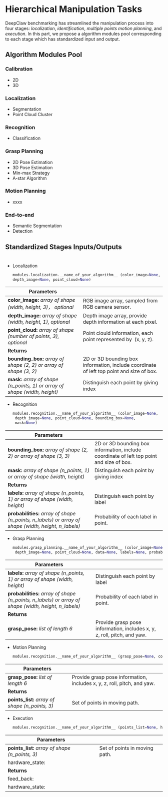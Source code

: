 # Hierarchical Manipulation Tasks

DeepClaw benchmarking has streamlined the manipulation process into four stages: *localization*, *identification*, *multiple points motion planning*, and *execution*. In this part, we propose a algorithm modules pool corresponding to each stage which has standardized input and output.

## Algorithm Modules Pool

### Calibration

- 2D
- 3D

### Localization

- Segmentation
- Point Cloud Cluster

### Recognition

- Classification

### Grasp Planning

- 2D Pose Estimation
- 3D Pose Estimation
- Min-max Strategy
- A-star Algorithm

### Motion Planning

- xxxx

### End-to-end

- Semantic Segmentation
- Detection

## Standardized Stages Inputs/Outputs

# 

- Localization
  
  ```python
  modules.localization.__name_of_your_algorithm__ (color_image=None, 
  depth_image=None, point_cloud=None)
  ```

| Parameters                                                                 |                                                                                          |
| -------------------------------------------------------------------------- | ---------------------------------------------------------------------------------------- |
| **color_image:** *array of shape (width, height, 3)， optional*             | RGB image array, sampled from RGB camera sensor.                                         |
| **depth_image:** *array of shape (width, height, 1), optional*             | Depth image array, provide depth information at each pixel.                              |
| **point_cloud:** *array of shape (number of points, 3), optional*          | Point clould information, each point represented by  (x, y, z).                          |
| **Returns**                                                                |                                                                                          |
| **bounding_box:** *array of shape (2, 2) or array of shape (3, 2)*         | 2D or 3D bounding box information, include coordinate of left top point and size of box. |
| **mask:** *array of shape (n_points, 1) or array of shape (width, height)* | Distinguish each point by giving index                                                   |

- Recognition
  
  ```python
  modules.recognition.__name_of_your_algorithm__ (color_image=None,
   depth_image=None, point_cloud=None, bounding_box=None,
   mask=None)
  ```

| Parameters                                                                                           |                                                                                          |
| ---------------------------------------------------------------------------------------------------- | ---------------------------------------------------------------------------------------- |
| **bounding_box:**  *array of shape (2, 2) or array of shape (3, 3)*                                  | 2D or 3D bounding box information, include coordinate of left top point and size of box. |
| **mask:**  *array of shape (n_points, 1) or array of shape (width, height)*                          | Distinguish each point by giving index                                                   |
| **Returns**                                                                                          |                                                                                          |
| **labels:** *array of shape (n_points, 1) or array of shape (width, height)*                         | Distinguish each point by label                                                          |
| **probabilities:** *array of shape (n_points, n_labels) or array of shape (width, height, n_labels)* | Probability of each label in point.                                                      |

- Grasp Planning
  
  ```python
  modules.grasp_planning.__name_of_your_algorithm__ (color_image=None,
   depth_image=None, point_cloud=None, data=None, labels=None, probability=None)
  ```

| Parameters                                                                                           |                                                                         |
| ---------------------------------------------------------------------------------------------------- | ----------------------------------------------------------------------- |
| **labels:** *array of shape (n_points, 1) or array of shape (width, height)*                         | Distinguish each point by label                                         |
| **probabilities:** *array of shape (n_points, n_labels) or array of shape (width, height, n_labels)* | Probability of each label in point.                                     |
| **Returns**                                                                                          |                                                                         |
| **grasp_pose:** *list of length 6*                                                                   | Provide grasp pose information, includes x, y, z, roll, pitch, and yaw. |

- Motion Planning
  
  ```python
  modules.recognition.__name_of_your_algorithm__ (grasp_pose=None, constrain=None)
  ```

| Parameters                                      |                                                                         |
| ----------------------------------------------- | ----------------------------------------------------------------------- |
| **grasp_pose:**  *list of length 6*             | Provide grasp pose information, includes x, y, z, roll, pitch, and yaw. |
| **Returns**                                     |                                                                         |
| **points_list:** *array of shape (n_points, 3)* | Set of points in moving path.                                           |

- Execution
  
  ```python
  modules.recognition.__name_of_your_algorithm__ (points_list=None, hardware_state=None)
  ```

| Parameters                                       |                               |
| ------------------------------------------------ | ----------------------------- |
| **points_list:**  *array of shape (n_points, 3)* | Set of points in moving path. |
| hardware_state:                                  |                               |
| **Returns**                                      |                               |
| feed_back:                                       |                               |
| hardware_state:                                  |                               |
